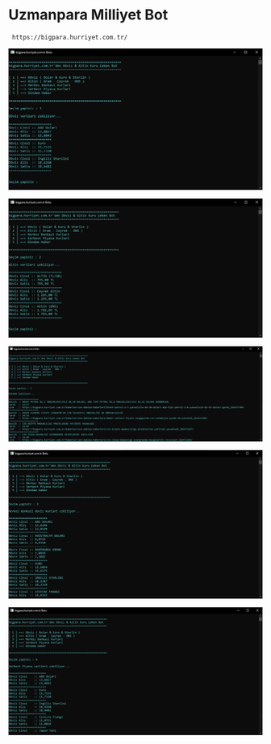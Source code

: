 # Uzmanpara Milliyet Bot
```sh
 https://bigpara.hurriyet.com.tr/
```

[![](https://github.com/TurkoBey/Bigpara-Hurriyet-Bot/blob/main/gorseller/doviz.PNG)](https://github.com/TurkoBey/Bigpara-Hurriyet-Bot/blob/main/gorseller/doviz.PNG)

[![](https://github.com/TurkoBey/Bigpara-Hurriyet-Bot/blob/main/gorseller/altin.PNG)](https://github.com/TurkoBey/Bigpara-Hurriyet-Bot/blob/main/gorseller/altin.PNG)

[![](https://github.com/TurkoBey/Bigpara-Hurriyet-Bot/blob/main/gorseller/gundem.PNG)](https://github.com/TurkoBey/Bigpara-Hurriyet-Bot/blob/main/gorseller/gundem.PNG)

[![](https://github.com/TurkoBey/Bigpara-Hurriyet-Bot/blob/main/gorseller/merkez.PNG)](https://github.com/TurkoBey/Bigpara-Hurriyet-Bot/blob/main/gorseller/merkez.PNG)

[![](https://github.com/TurkoBey/Bigpara-Hurriyet-Bot/blob/main/gorseller/serbest.PNG)](https://github.com/TurkoBey/Bigpara-Hurriyet-Bot/blob/main/gorseller/serbest.PNG)





